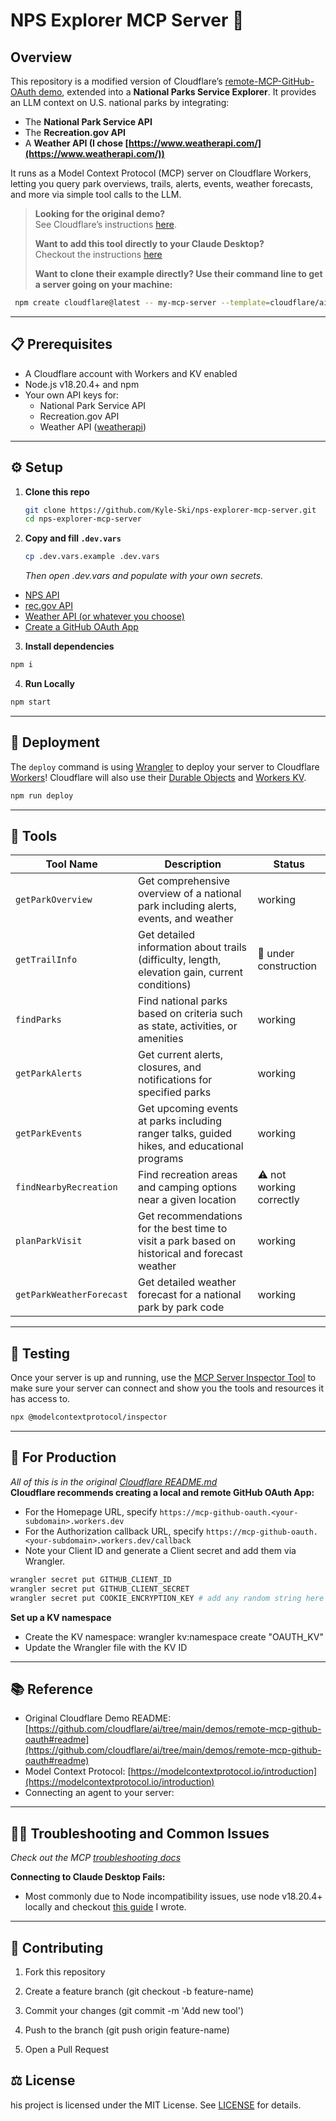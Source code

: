 # NPS Explorer MCP Server 🔭
## Overview

This repository is a modified version of Cloudflare’s [remote-MCP-GitHub-OAuth demo](https://github.com/cloudflare/ai/tree/main/demos/remote-mcp-github-oauth#readme), extended into a **National Parks Service Explorer**. It provides an LLM context on U.S. national parks by integrating:

- The **National Park Service API**  
- The **Recreation.gov API**  
- A **Weather API (I chose [https://www.weatherapi.com/](https://www.weatherapi.com/))**  

It runs as a Model Context Protocol (MCP) server on Cloudflare Workers, letting you query park overviews, trails, alerts, events, weather forecasts, and more via simple tool calls to the LLM.

> **Looking for the original demo?**  
> See Cloudflare’s instructions [here](https://github.com/cloudflare/ai/tree/main/demos/remote-mcp-github-oauth#access-the-remote-mcp-server-from-claude-desktop).
>
> **Want to add this tool directly to your Claude Desktop?**  
> Checkout the instructions [here](https://github.com/cloudflare/ai/tree/main/demos/remote-mcp-github-oauth#readme)  
>
> **Want to clone their example directly? Use their command line to get a server going on your machine:**
```bash
 npm create cloudflare@latest -- my-mcp-server --template=cloudflare/ai/demos/remote-mcp-github-oauth
```

---

## 📋 Prerequisites

- A Cloudflare account with Workers and KV enabled  
- Node.js v18.20.4+ and npm  
- Your own API keys for:  
  - National Park Service API  
  - Recreation.gov API  
  - Weather API ([weatherapi](https://www.weatherapi.com/))  

---

## ⚙️ Setup

1. **Clone this repo**  
   ```bash
   git clone https://github.com/Kyle-Ski/nps-explorer-mcp-server.git
   cd nps-explorer-mcp-server
   ```

2. **Copy and fill `.dev.vars`**  
   ```bash
   cp .dev.vars.example .dev.vars
   ```
   _Then open .dev.vars and populate with your own secrets._
  * [NPS API]( https://www.nps.gov/subjects/developer/api-documentation.htm)
  * [rec.gov API](https://ridb.recreation.gov/docs)
  * [Weather API (or whatever you choose)](https://www.weatherapi.com/)
  * [Create a GitHub OAuth App](https://github.com/settings/applications)

3. **Install dependencies**  
  ```bash
  npm i
  ```

4. **Run Locally**
  ```bash
  npm start
  ```

---

## 🚀 Deployment
The `deploy` command is using [Wrangler](https://developers.cloudflare.com/workers/wrangler/) to deploy your server to Cloudflare [Workers](https://developers.cloudflare.com/workers/)! Cloudflare will also use their [Durable Objects](https://developers.cloudflare.com/durable-objects/) and [Workers KV](https://developers.cloudflare.com/kv/).

  ```bash
  npm run deploy
  ```
---

## 🧰 Tools

| Tool Name                | Description                                                                                       | Status             |
|--------------------------|---------------------------------------------------------------------------------------------------|--------------------|
| `getParkOverview`        | Get comprehensive overview of a national park including alerts, events, and weather               | working            |
| `getTrailInfo`           | Get detailed information about trails (difficulty, length, elevation gain, current conditions)     | 🚧 under construction |
| `findParks`              | Find national parks based on criteria such as state, activities, or amenities                     | working            |
| `getParkAlerts`          | Get current alerts, closures, and notifications for specified parks                               | working            |
| `getParkEvents`          | Get upcoming events at parks including ranger talks, guided hikes, and educational programs       | working            |
| `findNearbyRecreation`   | Find recreation areas and camping options near a given location                                   | ⚠️ not working correctly        |
| `planParkVisit`          | Get recommendations for the best time to visit a park based on historical and forecast weather    | working            |
| `getParkWeatherForecast` | Get detailed weather forecast for a national park by park code                                    | working            |

---

## 🧪 Testing
Once your server is up and running, use the [MCP Server Inspector Tool](https://modelcontextprotocol.io/docs/tools/inspector)
to make sure your server can connect and show you the tools and resources it has access to. 
```bash
npx @modelcontextprotocol/inspector
```

---

## 🛜 For Production 
_All of this is in the original [Cloudflare README.md](https://github.com/cloudflare/ai/tree/main/demos/remote-mcp-github-oauth#readme)_  
**Cloudflare recommends creating a local and remote GitHub OAuth App:**
* For the Homepage URL, specify `https://mcp-github-oauth.<your-subdomain>.workers.dev`
* For the Authorization callback URL, specify `https://mcp-github-oauth.<your-subdomain>.workers.dev/callback`
* Note your Client ID and generate a Client secret and add them via Wrangler.
```bash
wrangler secret put GITHUB_CLIENT_ID
wrangler secret put GITHUB_CLIENT_SECRET
wrangler secret put COOKIE_ENCRYPTION_KEY # add any random string here e.g. openssl rand -hex 32
```
**Set up a KV namespace**
* Create the KV namespace: wrangler kv:namespace create "OAUTH_KV"
* Update the Wrangler file with the KV ID

---

## 📚 Reference
* Original Cloudflare Demo README:
[https://github.com/cloudflare/ai/tree/main/demos/remote-mcp-github-oauth#readme](https://github.com/cloudflare/ai/tree/main/demos/remote-mcp-github-oauth#readme)
* Model Context Protocol:
[https://modelcontextprotocol.io/introduction](https://modelcontextprotocol.io/introduction)
* Connecting an agent to your server:

---

## 🧑‍🔧 Troubleshooting and Common Issues
_Check out the MCP [troubleshooting docs](https://modelcontextprotocol.io/docs/tools/debugging)_  

**Connecting to Claude Desktop Fails:**
* Most commonly due to Node incompatibility issues, use node v18.20.4+ locally and checkout [this guide](https://kyle.czajkowski.tech/blog/troubleshooting-claude-s-remote-connection-to-mcp-servers) I wrote.

---

## 🤝 Contributing
1. Fork this repository

2. Create a feature branch (git checkout -b feature-name)

3. Commit your changes (git commit -m 'Add new tool')

4. Push to the branch (git push origin feature-name)

5. Open a Pull Request

## ⚖️ License
his project is licensed under the MIT License. See [LICENSE](https://github.com/Kyle-Ski/nps-explorer-mcp-server/blob/main/LICENSE) for details.
